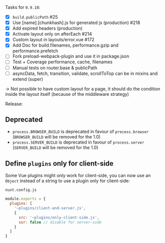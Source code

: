 Tasks for `0.9.10`:
- [x] `build.publicPath` #25
- [x] Use [name].[chunkhash].js for generated js (production) #218
- [x] Add expired headers (production)
- [x] Activate layout only on afterEach #214
- [x] Custom layout in layouts/error.vue #172
- [x] Add Doc for build.filenames, performance.gzip and performance.prefetch
- [ ] Fork preload-webpack-plugin and use it in package.json
- [ ] Test + Coverage performance, cache, filenames
- [ ] Manual tests on router.base & publicPath
- [ ] asyncData, fetch, transition, validate, scrollToTop can be in mixins and extend (super)

-> Not possible to have custom layout for a page, it should do the condition inside the layout itself (because of the middleware strategy)


Release:

## Deprecated
- `process.BROWSER_BUILD` is deprecated in favour of `process.browser` (`BROWSER_BUILD` will be removed for the 1.0)
- `process.SERVER_BUILD` is deprecated in favour of `process.server` (`SERVER_BUILD` will be removed for the 1.0)

## Define `plugins` only for client-side

Some Vue plugins might only work for client-side, you can now use an `Object` instead of a string to use a plugin only for client-side:

`nuxt.config.js`
```js
module.exports = {
  plugins: [
    '~plugins/client-and-server.js',
    {
      src: '~plugins/only-client-side.js',
      ssr: false // disable for server-side
    }
  ]
}
```
